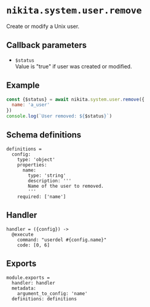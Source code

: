 
# `nikita.system.user.remove`

Create or modify a Unix user.

## Callback parameters

* `$status`   
  Value is "true" if user was created or modified.

## Example

```js
const {$status} = await nikita.system.user.remove({
  name: 'a_user'
})
console.log(`User removed: ${$status}`)
```

## Schema definitions

    definitions =
      config:
        type: 'object'
        properties:
          name:
            type: 'string'
            description: '''
            Name of the user to removed.
            '''
        required: ['name']

## Handler

    handler = ({config}) ->
      @execute
        command: "userdel #{config.name}"
        code: [0, 6]

## Exports

    module.exports =
      handler: handler
      metadata:
        argument_to_config: 'name'
      definitions: definitions
